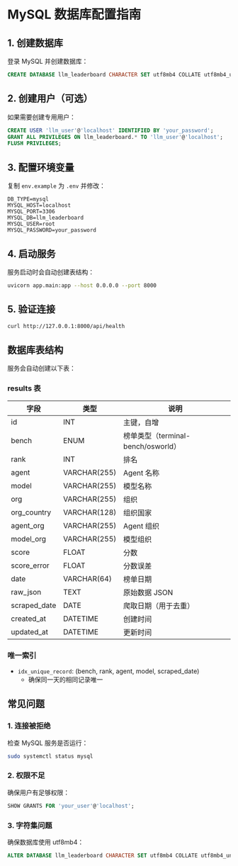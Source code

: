 # MySQL 数据库配置指南

## 1. 创建数据库

登录 MySQL 并创建数据库：

```sql
CREATE DATABASE llm_leaderboard CHARACTER SET utf8mb4 COLLATE utf8mb4_unicode_ci;
```

## 2. 创建用户（可选）

如果需要创建专用用户：

```sql
CREATE USER 'llm_user'@'localhost' IDENTIFIED BY 'your_password';
GRANT ALL PRIVILEGES ON llm_leaderboard.* TO 'llm_user'@'localhost';
FLUSH PRIVILEGES;
```

## 3. 配置环境变量

复制 `env.example` 为 `.env` 并修改：

```env
DB_TYPE=mysql
MYSQL_HOST=localhost
MYSQL_PORT=3306
MYSQL_DB=llm_leaderboard
MYSQL_USER=root
MYSQL_PASSWORD=your_password
```

## 4. 启动服务

服务启动时会自动创建表结构：

```bash
uvicorn app.main:app --host 0.0.0.0 --port 8000
```

## 5. 验证连接

```bash
curl http://127.0.0.1:8000/api/health
```

## 数据库表结构

服务会自动创建以下表：

### results 表

| 字段 | 类型 | 说明 |
|------|------|------|
| id | INT | 主键，自增 |
| bench | ENUM | 榜单类型（terminal-bench/osworld） |
| rank | INT | 排名 |
| agent | VARCHAR(255) | Agent 名称 |
| model | VARCHAR(255) | 模型名称 |
| org | VARCHAR(255) | 组织 |
| org_country | VARCHAR(128) | 组织国家 |
| agent_org | VARCHAR(255) | Agent 组织 |
| model_org | VARCHAR(255) | 模型组织 |
| score | FLOAT | 分数 |
| score_error | FLOAT | 分数误差 |
| date | VARCHAR(64) | 榜单日期 |
| raw_json | TEXT | 原始数据 JSON |
| scraped_date | DATE | 爬取日期（用于去重） |
| created_at | DATETIME | 创建时间 |
| updated_at | DATETIME | 更新时间 |

### 唯一索引

- `idx_unique_record`: (bench, rank, agent, model, scraped_date)
  - 确保同一天的相同记录唯一

## 常见问题

### 1. 连接被拒绝

检查 MySQL 服务是否运行：
```bash
sudo systemctl status mysql
```

### 2. 权限不足

确保用户有足够权限：
```sql
SHOW GRANTS FOR 'your_user'@'localhost';
```

### 3. 字符集问题

确保数据库使用 utf8mb4：
```sql
ALTER DATABASE llm_leaderboard CHARACTER SET utf8mb4 COLLATE utf8mb4_unicode_ci;
```


